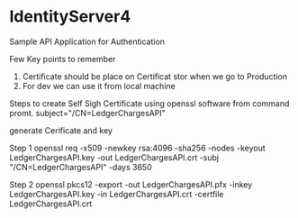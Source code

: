 # IdentityServer4
Sample API Application for Authentication

Few Key points to remember
1. Certificate should be place on Certificat stor when we go to Production
2. For dev we can use it from local machine

Steps to create Self Sigh Certificate using openssl software from command promt.
subject="/CN=LedgerChargesAPI"

generate Cerificate and key

Step 1
openssl req -x509 -newkey rsa:4096 -sha256 -nodes -keyout LedgerChargesAPI.key -out LedgerChargesAPI.crt -subj "/CN=LedgerChargesAPI" -days 3650

Step 2
openssl pkcs12 -export -out LedgerChargesAPI.pfx -inkey LedgerChargesAPI.key -in LedgerChargesAPI.crt -certfile LedgerChargesAPI.crt
